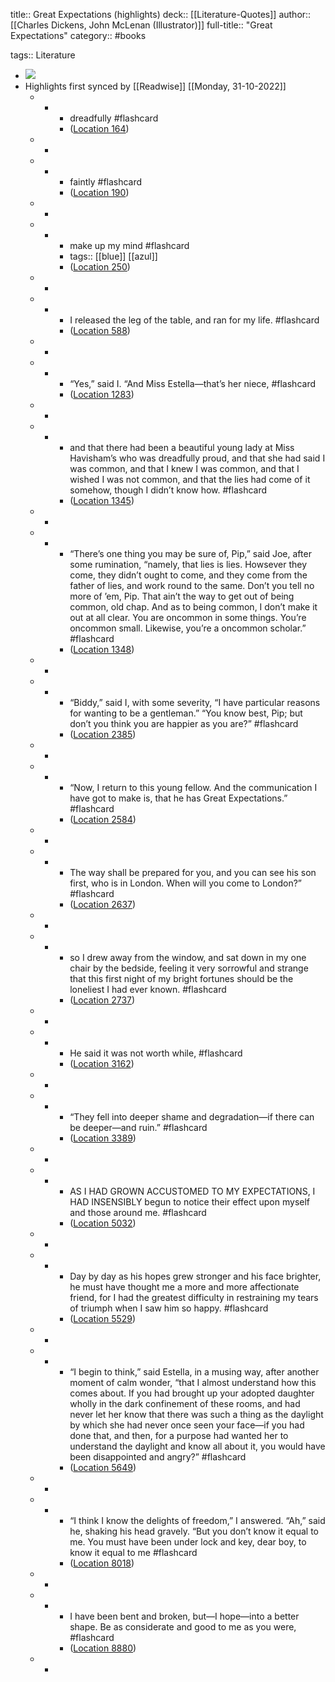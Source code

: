 title:: Great Expectations (highlights)
deck:: [[Literature-Quotes]]
author:: [[Charles Dickens, John McLenan (Illustrator)]]
full-title:: "Great Expectations"
category:: #books

tags:: Literature

- ![](https://images-na.ssl-images-amazon.com/images/I/516U6tIUadL._SL200_.jpg)
- Highlights first synced by [[Readwise]] [[Monday, 31-10-2022]]
	- -
		- dreadfully #flashcard
		- ([Location 164](https://readwise.io/to_kindle?action=open&asin=B01E0XDNGK&location=164))
	- -
	- -
		- faintly #flashcard
		- ([Location 190](https://readwise.io/to_kindle?action=open&asin=B01E0XDNGK&location=190))
	- -
	- -
		- make up my mind #flashcard
		- tags:: [[blue]] [[azul]]
		- ([Location 250](https://readwise.io/to_kindle?action=open&asin=B01E0XDNGK&location=250))
	- -
	- -
		- I released the leg of the table, and ran for my life. #flashcard
		- ([Location 588](https://readwise.io/to_kindle?action=open&asin=B01E0XDNGK&location=588))
	- -
	- -
		- “Yes,” said I. “And Miss Estella—that’s her niece, #flashcard
		- ([Location 1283](https://readwise.io/to_kindle?action=open&asin=B01E0XDNGK&location=1283))
	- -
	- -
		- and that there had been a beautiful young lady at Miss Havisham’s who was dreadfully proud, and that she had said I was common, and that I knew I was common, and that I wished I was not common, and that the lies had come of it somehow, though I didn’t know how. #flashcard
		- ([Location 1345](https://readwise.io/to_kindle?action=open&asin=B01E0XDNGK&location=1345))
	- -
	- -
		- “There’s one thing you may be sure of, Pip,” said Joe, after some rumination, “namely, that lies is lies. Howsever they come, they didn’t ought to come, and they come from the father of lies, and work round to the same. Don’t you tell no more of ’em, Pip. That ain’t the way to get out of being common, old chap. And as to being common, I don’t make it out at all clear. You are oncommon in some things. You’re oncommon small. Likewise, you’re a oncommon scholar.” #flashcard
		- ([Location 1348](https://readwise.io/to_kindle?action=open&asin=B01E0XDNGK&location=1348))
	- -
	- -
		- “Biddy,” said I, with some severity, “I have particular reasons for wanting to be a gentleman.” “You know best, Pip; but don’t you think you are happier as you are?” #flashcard
		- ([Location 2385](https://readwise.io/to_kindle?action=open&asin=B01E0XDNGK&location=2385))
	- -
	- -
		- “Now, I return to this young fellow. And the communication I have got to make is, that he has Great Expectations.” #flashcard
		- ([Location 2584](https://readwise.io/to_kindle?action=open&asin=B01E0XDNGK&location=2584))
	- -
	- -
		- The way shall be prepared for you, and you can see his son first, who is in London. When will you come to London?” #flashcard
		- ([Location 2637](https://readwise.io/to_kindle?action=open&asin=B01E0XDNGK&location=2637))
	- -
	- -
		- so I drew away from the window, and sat down in my one chair by the bedside, feeling it very sorrowful and strange that this first night of my bright fortunes should be the loneliest I had ever known. #flashcard
		- ([Location 2737](https://readwise.io/to_kindle?action=open&asin=B01E0XDNGK&location=2737))
	- -
	- -
		- He said it was not worth while, #flashcard
		- ([Location 3162](https://readwise.io/to_kindle?action=open&asin=B01E0XDNGK&location=3162))
	- -
	- -
		- “They fell into deeper shame and degradation—if there can be deeper—and ruin.” #flashcard
		- ([Location 3389](https://readwise.io/to_kindle?action=open&asin=B01E0XDNGK&location=3389))
	- -
	- -
		- AS I HAD GROWN ACCUSTOMED TO MY EXPECTATIONS, I HAD INSENSIBLY begun to notice their effect upon myself and those around me. #flashcard
		- ([Location 5032](https://readwise.io/to_kindle?action=open&asin=B01E0XDNGK&location=5032))
	- -
	- -
		- Day by day as his hopes grew stronger and his face brighter, he must have thought me a more and more affectionate friend, for I had the greatest difficulty in restraining my tears of triumph when I saw him so happy. #flashcard
		- ([Location 5529](https://readwise.io/to_kindle?action=open&asin=B01E0XDNGK&location=5529))
	- -
	- -
		- “I begin to think,” said Estella, in a musing way, after another moment of calm wonder, “that I almost understand how this comes about. If you had brought up your adopted daughter wholly in the dark confinement of these rooms, and had never let her know that there was such a thing as the daylight by which she had never once seen your face—if you had done that, and then, for a purpose had wanted her to understand the daylight and know all about it, you would have been disappointed and angry?” #flashcard
		- ([Location 5649](https://readwise.io/to_kindle?action=open&asin=B01E0XDNGK&location=5649))
	- -
	- -
		- “I think I know the delights of freedom,” I answered. “Ah,” said he, shaking his head gravely. “But you don’t know it equal to me. You must have been under lock and key, dear boy, to know it equal to me #flashcard
		- ([Location 8018](https://readwise.io/to_kindle?action=open&asin=B01E0XDNGK&location=8018))
	- -
	- -
		- I have been bent and broken, but—I hope—into a better shape. Be as considerate and good to me as you were, #flashcard
		- ([Location 8880](https://readwise.io/to_kindle?action=open&asin=B01E0XDNGK&location=8880))
	- -